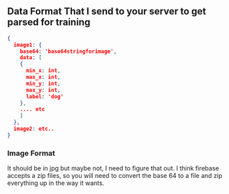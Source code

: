 ## Data Format That I send to your server to get parsed for training

```json
{
  image1: {
    base64: 'base64stringforimage', 
    data: [
    {
      min_x: int,
      max_x: int, 
      min_y: int, 
      max_y: int, 
      label: 'dog'
    }, 
    .... etc
    ]
  }, 
  image2: etc.. 
}
```

### Image Format 
It should be in jpg but maybe not, I need to figure that out. I think firebase accepts a zip files, so you will need to convert the base 64 to a file and zip everything up in the way it wants.
